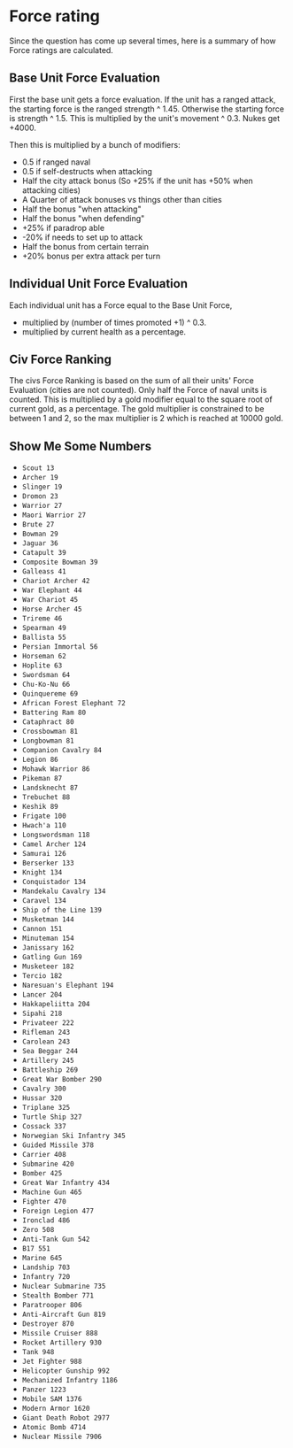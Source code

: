 # Force rating

Since the question has come up several times, here is a summary of how Force ratings are calculated.

## Base Unit Force Evaluation

First the base unit gets a force evaluation.
If the unit has a ranged attack, the starting force is the ranged strength ^ 1.45. Otherwise the starting force is strength ^ 1.5.
This is multiplied by the unit's movement ^ 0.3. Nukes get +4000.

Then this is multiplied by a bunch of modifiers:

-   0.5 if ranged naval
-   0.5 if self-destructs when attacking
-   Half the city attack bonus (So +25% if the unit has +50% when attacking cities)
-   A Quarter of attack bonuses vs things other than cities
-   Half the bonus "when attacking"
-   Half the bonus "when defending"
-   +25% if paradrop able
-   -20% if needs to set up to attack
-   Half the bonus from certain terrain
-   +20% bonus per extra attack per turn

## Individual Unit Force Evaluation

Each individual unit has a Force equal to the Base Unit Force,

-   multiplied by (number of times promoted +1) ^ 0.3.
-   multiplied by current health as a percentage.

## Civ Force Ranking

The civs Force Ranking is based on the sum of all their units' Force Evaluation (cities are not counted).
Only half the Force of naval units is counted.
This is multiplied by a gold modifier equal to the square root of current gold, as a percentage.
The gold multiplier is constrained to be between 1 and 2, so the max multiplier is 2 which is reached at 10000 gold.

## Show Me Some Numbers

-   `Scout 13`
-   `Archer 19`
-   `Slinger 19`
-   `Dromon 23`
-   `Warrior 27`
-   `Maori Warrior 27`
-   `Brute 27`
-   `Bowman 29`
-   `Jaguar 36`
-   `Catapult 39`
-   `Composite Bowman 39`
-   `Galleass 41`
-   `Chariot Archer 42`
-   `War Elephant 44`
-   `War Chariot 45`
-   `Horse Archer 45`
-   `Trireme 46`
-   `Spearman 49`
-   `Ballista 55`
-   `Persian Immortal 56`
-   `Horseman 62`
-   `Hoplite 63`
-   `Swordsman 64`
-   `Chu-Ko-Nu 66`
-   `Quinquereme 69`
-   `African Forest Elephant 72`
-   `Battering Ram 80`
-   `Cataphract 80`
-   `Crossbowman 81`
-   `Longbowman 81`
-   `Companion Cavalry 84`
-   `Legion 86`
-   `Mohawk Warrior 86`
-   `Pikeman 87`
-   `Landsknecht 87`
-   `Trebuchet 88`
-   `Keshik 89`
-   `Frigate 100`
-   `Hwach'a 110`
-   `Longswordsman 118`
-   `Camel Archer 124`
-   `Samurai 126`
-   `Berserker 133`
-   `Knight 134`
-   `Conquistador 134`
-   `Mandekalu Cavalry 134`
-   `Caravel 134`
-   `Ship of the Line 139`
-   `Musketman 144`
-   `Cannon 151`
-   `Minuteman 154`
-   `Janissary 162`
-   `Gatling Gun 169`
-   `Musketeer 182`
-   `Tercio 182`
-   `Naresuan's Elephant 194`
-   `Lancer 204`
-   `Hakkapeliitta 204`
-   `Sipahi 218`
-   `Privateer 222`
-   `Rifleman 243`
-   `Carolean 243`
-   `Sea Beggar 244`
-   `Artillery 245`
-   `Battleship 269`
-   `Great War Bomber 290`
-   `Cavalry 300`
-   `Hussar 320`
-   `Triplane 325`
-   `Turtle Ship 327`
-   `Cossack 337`
-   `Norwegian Ski Infantry 345`
-   `Guided Missile 378`
-   `Carrier 408`
-   `Submarine 420`
-   `Bomber 425`
-   `Great War Infantry 434`
-   `Machine Gun 465`
-   `Fighter 470`
-   `Foreign Legion 477`
-   `Ironclad 486`
-   `Zero 508`
-   `Anti-Tank Gun 542`
-   `B17 551`
-   `Marine 645`
-   `Landship 703`
-   `Infantry 720`
-   `Nuclear Submarine 735`
-   `Stealth Bomber 771`
-   `Paratrooper 806`
-   `Anti-Aircraft Gun 819`
-   `Destroyer 870`
-   `Missile Cruiser 888`
-   `Rocket Artillery 930`
-   `Tank 948`
-   `Jet Fighter 988`
-   `Helicopter Gunship 992`
-   `Mechanized Infantry 1186`
-   `Panzer 1223`
-   `Mobile SAM 1376`
-   `Modern Armor 1620`
-   `Giant Death Robot 2977`
-   `Atomic Bomb 4714`
-   `Nuclear Missile 7906`
